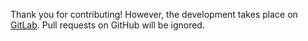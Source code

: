 Thank you for contributing! However, the development takes place on [GitLab][]. Pull requests on GitHub will be ignored.

[GitLab]: https://gitlab.com/8hobbies/test-utils/-/merge_requests

